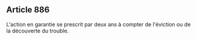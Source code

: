 Article 886
----
L'action en garantie se prescrit par deux ans à compter de l'éviction ou de la
découverte du trouble.
